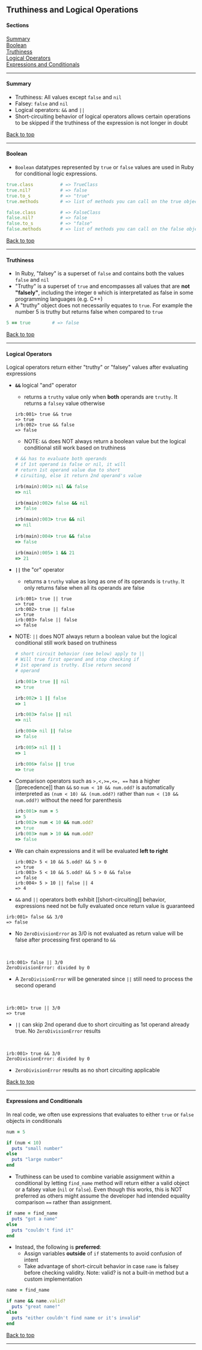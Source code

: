 ## Truthiness and Logical Operations
#### Sections
[Summary](#summary)\
[Boolean](#boolean)\
[Truthiness](#truthiness)\
[Logical Operators](#logical-operators)\
[Expressions and Conditionals](#expressions-and-conditionals)
<br>

---

#### Summary
- Truthiness: All values except `false` and `nil`
- Falsey: `false` and `nil`
- Logical operators: `&&` and `||`
- Short-circuiting behavior of logical operators allows certain operations to be skipped if the truthiness of the expression is not longer in doubt

[Back to top](#sections)

---

#### Boolean
- `Boolean` datatypes represented by `true` or `false` values are used in Ruby for conditional logic expressions.
```ruby
true.class          # => TrueClass
true.nil?           # => false
true.to_s           # => "true"
true.methods        # => list of methods you can call on the true object

false.class         # => FalseClass
false.nil?          # => false
false.to_s          # => "false"
false.methods       # => list of methods you can call on the false object
```

[Back to top](#sections)

---

#### Truthiness
- In Ruby, "falsey" is a superset of `false` and contains both the values `false` and `nil`
- "Truthy" is a superset of `true` and encompasses all values that are **not "falsely"**, including the integer `0` which is interpretated as false in some programming languages (e.g. C++)
- A "truthy" object does not necessarily equates to `true`. For example the number 5 is truthy but returns false when compared to `true`
```ruby
5 == true        # => false
```
[Back to top](#sections)

---

#### Logical Operators
Logical operators return either "truthy" or "falsey" values after evaluating expressions
<br>
- **`&&`** logical "and" operator 
	- returns a `truthy` value only when **both** operands are `truthy`. It returns a `falsey` value otherwise
	```irb
	irb:001> true && true
	=> true
	irb:002> true && false
	=> false
	```

	- NOTE: `&&` does NOT always return a boolean value but the logical conditional still work based on truthiness
	```ruby
	# && has to evaluate both operands
	# if 1st operand is false or nil, it will
	# return 1st operand value due to short 
	# ciruiting, else it return 2nd operand's value
	
	irb(main):001> nil && false
	=> nil

	irb(main):002> false && nil
	=> false
	
	irb(main):003> true && nil
	=> nil
      
	irb(main):004> true && false
	=> false

	irb(main):005> 1 && 21
	=> 21
	```

- **`||`** the "or" operator 
	- returns a `truthy` value as long as one of its operands is `truthy`. It only returns false when all its operands are false
	```irb
	irb:001> true || true
	=> true
	irb:002> true || false 
	=> true
	irb:003> false || false 
	=> false
	```

- NOTE: `||` does NOT always return a boolean value but the logical conditional still work based on truthiness
	```ruby
	# short circuit behavior (see below) apply to ||
	# Will true first operand and stop checking if 
	# 1st operand is truthy. Else return second 
	# operand
	
	irb:001> true || nil
	=> true
	
	irb:002> 1 || false
	=> 1
	
	irb:003> false || nil
	=> nil
	
	irb:004> nil || false
	=> false
	
	irb:005> nil || 1
	=> 1
	
	irb:006> false || true
	=> true
	```

- Comparison operators such as `>,<,>=,<=, ==` has a higher [[precedence]] than `&&` so  `num < 10 && num.odd?` is automatically interpreted as  `(num < 10) && (num.odd?)` rather than  `num < (10 && num.odd?)` without the need for parenthesis
	```ruby
	irb:001> num = 5
	=> 5
	irb:002> num < 10 && num.odd?
	=> true
	irb:003> num > 10 && num.odd?
	=> false
	```

- We can chain expressions and it will be evaluated **left to right**
	```irb
	irb:002> 5 < 10 && 5.odd? && 5 > 0
	=> true
	irb:003> 5 < 10 && 5.odd? && 5 > 0 && false
	=> false
	irb:004> 5 > 10 || false || 4
	=> 4
	``` 

- `&&` and `||` operators both exhibit [[short-circuiting]] behavior, expressions need not be fully evaluated once return value is guaranteed

```irb
irb:001> false && 3/0
=> false
```
- No `ZeroDivisionError` as 3/0 is not evaluated as return value will be false after processing first operand to `&&` 
<br>

```irb
irb:001> false || 3/0
ZeroDivisionError: divided by 0
```
- A `ZeroDivisionError` will be generated since `||` still need to process the second operand
<br>

```irb
irb:001> true || 3/0
=> true
```
- `||` can skip 2nd operand due to short circuiting as 1st operand already true. No `ZeroDivisionError` results
<br>

```irb
irb:001> true && 3/0
ZeroDivisionError: divided by 0
```
- `ZeroDivisionError` results as no short circuiting applicable

[Back to top](#sections)

---

#### Expressions and Conditionals
In real code, we often use expressions that evaluates to either `true` or `false` objects in conditionals
```ruby
num = 5

if (num < 10)
  puts "small number"
else
  puts "large number"
end
```

- Truthiness can be used to combine variable assignment within a conditional by letting `find_name` method will return either a valid object or a falsey value (`nil` or `false`). Even though this works, this is NOT preferred as others might assume the developer had intended equality comparison `==` rather than assignment.  
```ruby
if name = find_name
  puts "got a name"
else
  puts "couldn't find it"
end
```
 
- Instead, the following is **preferred**:
	- Assign variables **outside** of `if` statements to avoid confusion of intent
	- Take advantage of short-circuit behavior in case `name` is falsey before checking validity. Note: valid? is not a built-in method but a custom implementation
```ruby
name = find_name

if name && name.valid?
  puts "great name!"
else
  puts "either couldn't find name or it's invalid"
end
```

[Back to top](#sections)

---
